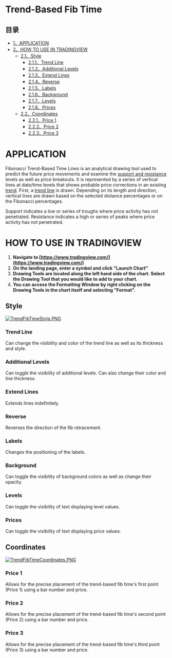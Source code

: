 # Trend-Based Fib Time

## 目录

-   [1、APPLICATION](#APPLICATION)
-   [2、HOW TO USE IN TRADINGVIEW](#HOW_TO_USE_IN_TRADINGVIEW)
    -   [2.1、Style](#Style)
        -   [2.1.1、Trend Line](#Trend_Line)
        -   [2.1.2、Additional Levels](#Additional_Levels)
        -   [2.1.3、Extend Lines](#Extend_Lines)
        -   [2.1.4、Reverse](#Reverse)
        -   [2.1.5、Labels](#Labels)
        -   [2.1.6、Background](#Background)
        -   [2.1.7、Levels](#Levels)
        -   [2.1.8、Prices](#Prices)
    -   [2.2、Coordinates](#Coordinates)
        -   [2.2.1、Price 1](#Price_1)
        -   [2.2.2、Price 2](#Price_2)
        -   [2.2.3、Price 3](#Price_3)

# APPLICATION

Fibonacci Trend-Based Time Lines is an analytical drawing tool used to predict the future price movements and examine the  [support and resistance](https://www.tradingview.com/wiki/Support_and_Resistance "Support and Resistance")  levels as well as price breakouts. It is represented by a series of vertical lines at date/time levels that shows probable price corrections in an existing  [trend](https://www.tradingview.com/wiki/Market_Trend "Market Trend"). First, a  [trend line](https://www.tradingview.com/wiki/Trend_Line "Trend Line")  is drawn. Depending on its length and direction, vertical lines are drawn based on the selected distance percentages or on the Fibonacci percentages.

Support indicates a low or series of troughs where price activity has not penetrated. Resistance indicates a high or series of peaks where price activity has not penetrated.

  

# HOW TO USE IN TRADINGVIEW

1.  **Navigate to  [https://www.tradingview.com/](https://www.tradingview.com/)**
2.  **On the landing page, enter a symbol and click "Launch Chart"**
3.  **Drawing Tools are located along the left hand side of the chart. Select the Drawing Tool that you would like to add to your chart.**
4.  **You can access the Formatting Window by right clicking on the Drawing Tools in the chart itself and selecting "Format".**

## Style

[![TrendFibTimeStyle.PNG](https://wiki-pics.tradingview.com/tv/public/3/3e/TrendFibTimeStyle.PNG)](https://www.tradingview.com/wiki/File:TrendFibTimeStyle.PNG)

### Trend Line

Can change the visibility and color of the trend line as well as its thickness and style.

### Additional Levels

Can toggle the visibility of additional levels. Can also change their color and line thickness.

### Extend Lines

Extends lines indefinitely.

### Reverse

Reverses the direction of the fib retracement.

### Labels

Changes the positioning of the labels.

### Background

Can toggle the visibility of background colors as well as change their opacity.

### Levels

Can toggle the visibility of text displaying level values.

### Prices

Can toggle the visibility of text displaying price values.

## Coordinates

[![TrendFibTimeCoordinates.PNG](https://wiki-pics.tradingview.com/tv/public/4/46/TrendFibTimeCoordinates.PNG)](https://www.tradingview.com/wiki/File:TrendFibTimeCoordinates.PNG)

### Price 1

Allows for the precise placement of the trend-based fib time's first point (Price 1) using a bar number and price.

### Price 2

Allows for the precise placement of the trend-based fib time's second point (Price 2) using a bar number and price.

### Price 3

Allows for the precise placement of the trend-based fib time's third point (Price 3) using a bar number and price.